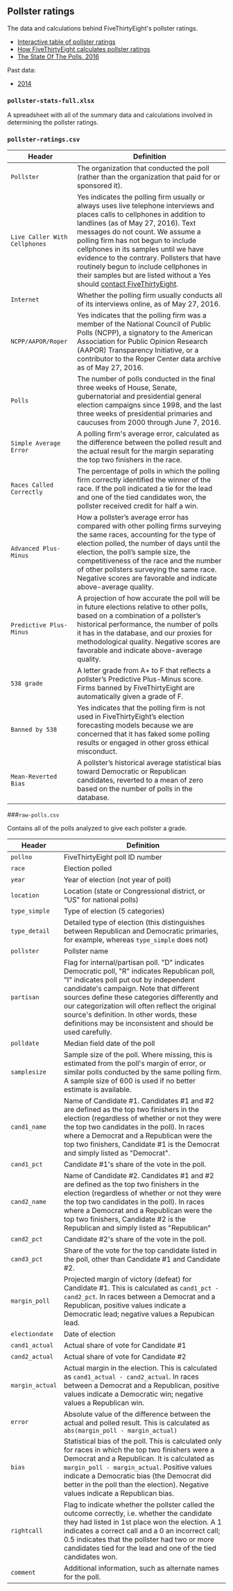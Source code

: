 ## Pollster ratings

The data and calculations behind FiveThirtyEight's pollster ratings.

* [Interactive table of pollster ratings](http://projects.fivethirtyeight.com/pollster-ratings)
* [How FiveThirtyEight calculates pollster ratings](http://fivethirtyeight.com/features/how-fivethirtyeight-calculates-pollster-ratings)
* [The State Of The Polls, 2016](http://fivethirtyeight.com/features/the-state-of-the-polls-2016/)

Past data:
* [2014](2014/)

### `pollster-stats-full.xlsx`

A spreadsheet with all of the summary data and calculations involved in determining the pollster ratings.

### `pollster-ratings.csv`

Header | Definition
---|---------
`Pollster` | The organization that conducted the poll (rather than the organization that paid for or sponsored it).
`Live Caller With Cellphones` | Yes indicates the polling firm usually or always uses live telephone interviews and places calls to cellphones in addition to landlines (as of May 27, 2016). Text messages do not count. We assume a polling firm has not begun to include cellphones in its samples until we have evidence to the contrary. Pollsters that have routinely begun to include cellphones in their samples but are listed without a Yes should [contact FiveThirtyEight](mailto:primary-forecast@fivethirtyeight.com).
`Internet` | Whether the polling firm usually conducts all of its interviews online, as of May 27, 2016.
`NCPP/AAPOR/Roper` | Yes indicates that the polling firm was a member of the National Council of Public Polls (NCPP), a signatory to the American Association for Public Opinion Research (AAPOR) Transparency Initiative, or a contributor to the Roper Center data archive as of May 27, 2016.
`Polls` | The number of polls conducted in the final three weeks of House, Senate, gubernatorial and presidential general election campaigns since 1998, and the last three weeks of presidential primaries and caucuses from 2000 through June 7, 2016.
`Simple Average Error` | A polling firm's average error, calculated as the difference between the polled result and the actual result for the margin separating the top two finishers in the race.
`Races Called Correctly` | The percentage of polls in which the polling firm correctly identified the winner of the race. If the poll indicated a tie for the lead and one of the tied candidates won, the pollster received credit for half a win.
`Advanced Plus-Minus` | How a pollster’s average error has compared with other polling firms surveying the same races, accounting for the type of election polled, the number of days until the election, the poll’s sample size, the competitiveness of the race and the number of other pollsters surveying the same race. Negative scores are favorable and indicate above-average quality.
`Predictive Plus-Minus` | A projection of how accurate the poll will be in future elections relative to other polls, based on a combination of a pollster’s historical performance, the number of polls it has in the database, and our proxies for methodological quality. Negative scores are favorable and indicate above-average quality.
`538 grade` |  A letter grade from A+ to F that reflects a pollster’s Predictive Plus-Minus score. Firms banned by FiveThirtyEight are automatically given a grade of F.
`Banned by 538` | Yes indicates that the polling firm is not used in FiveThirtyEight’s election forecasting models because we are concerned that it has faked some polling results or engaged in other gross ethical misconduct.
`Mean-Reverted Bias` | A pollster’s historical average statistical bias toward Democratic or Republican candidates, reverted to a mean of zero based on the number of polls in the database.

###`raw-polls.csv`

Contains all of the polls analyzed to give each pollster a grade.

Header | Definition
---|---------
`pollno` | FiveThirtyEight poll ID number
`race` | Election polled
`year` | Year of election (not year of poll)
`location` | Location (state or Congressional district, or "US" for national polls)
`type_simple` | Type of election (5 categories)
`type_detail` | Detailed type of election (this distinguishes between Republican and Democratic primaries, for example, whereas `type_simple` does not)
`pollster` | Pollster name
`partisan` | Flag for internal/partisan poll. "D" indicates Democratic poll, "R" indicates Republican poll, "I" indicates poll put out by independent candidate's campaign. Note that different sources define these categories differently and our categorization will often reflect the original source's definition. In other words, these definitions may be inconsistent and should be used carefully.
`polldate` | Median field date of the poll
`samplesize` | Sample size of the poll. Where missing, this is estimated from the poll's margin of error, or similar polls conducted by the same polling firm. A sample size of 600 is used if no better estimate is available.
`cand1_name` | Name of Candidate #1. Candidates #1 and #2 are defined as the top two finishers in the election (regardless of whether or not they were the top two candidates in the poll). In races where a Democrat and a Republican were the top two finishers, Candidate #1 is the Democrat and simply listed as "Democrat".
`cand1_pct` | Candidate #1's share of the vote in the poll.
`cand2_name` | Name of Candidate #2. Candidates #1 and #2 are defined as the top two finishers in the election (regardless of whether or not they were the top two candidates in the poll). In races where a Democrat and a Republican were the top two finishers, Candidate #2 is the Republican and simply listed as "Republican"
`cand2_pct` | Candidate #2's share of the vote in the poll.
`cand3_pct` | Share of the vote for the top candidate listed in the poll, other than Candidate #1 and Candidate #2.
`margin_poll` | Projected margin of victory (defeat) for Candidate #1. This is calculated as `cand1_pct - cand2_pct`. In races between a Democrat and a Republican, positive values indicate a Democratic lead; negative values a Repubican lead.
`electiondate` | Date of election
`cand1_actual` | Actual share of vote for Candidate #1
`cand2_actual` | Actual share of vote for Candidate #2
`margin_actual` | Actual margin in the election. This is calculated as `cand1_actual - cand2_actual`. In races between a Democrat and a Republican, positive values indicate a Democratic win; negative values a Republican win.
`error` | Absolute value of the difference between the actual and polled result. This is calculated as `abs(margin_poll - margin_actual)`
`bias` | Statistical bias of the poll. This is calculated only for races in which the top two finishers were a Democrat and a Republican. It is calculated as `margin_poll - margin_actual`. Positive values indicate a Democratic bias (the Democrat did better in the poll than the election). Negative values indicate a Republican bias.
`rightcall` | Flag to indicate whether the pollster called the outcome correctly, i.e. whether the candidate they had listed in 1st place won the election. A 1 indicates a correct call and a 0 an incorrect call; 0.5 indicates that the pollster had two or more candidates tied for the lead and one of the tied candidates won.
`comment` | Additional information, such as alternate names for the poll.

